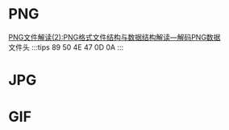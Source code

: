 # PNG
[PNG文件解读(2):PNG格式文件结构与数据结构解读—解码PNG数据](https://zhuanlan.zhihu.com/p/397397536)<br />文件头
:::tips
89 50 4E 47 0D 0A
:::
# JPG
# GIF

